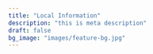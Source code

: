 ```yaml
---
title: "Local Information"
description: "this is meta description"
draft: false
bg_image: "images/feature-bg.jpg"
---
```

